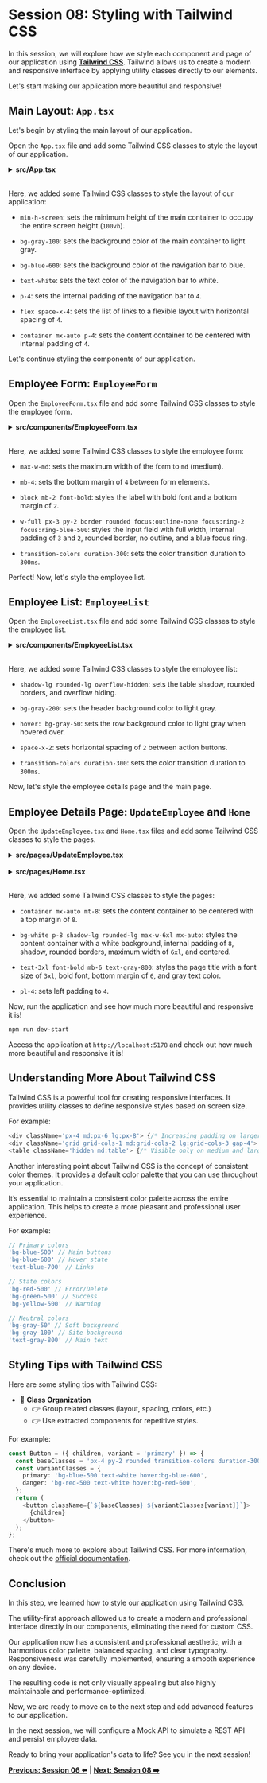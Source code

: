 # Session 08: Styling with Tailwind CSS

In this session, we will explore how we style each component and page of our application using **[Tailwind CSS](https://tailwindcss.com/)**. Tailwind allows us to create a modern and responsive interface by applying utility classes directly to our elements.

Let's start making our application more beautiful and responsive!

## Main Layout: `App.tsx`

Let's begin by styling the main layout of our application.

Open the `App.tsx` file and add some Tailwind CSS classes to style the layout of our application.

<details><summary><b>src/App.tsx</b></summary>

```tsx
// App.tsx
const App: React.FC = () => {
  return (
    <Router>
      {/* Main container with minimum height and background color */}
      <div className='min-h-screen bg-gray-100'>
        {/* Navigation bar with blue background */}
        <nav className='bg-blue-600 text-white p-4'>
          <ul className='flex space-x-4'>
            <li>
              <Link to='/' className='hover:underline'>
                Home
              </Link>
            </li>
            <li>
              <Link to='/list' className='hover:underline'>
                Employee List
              </Link>
            </li>
          </ul>
        </nav>
        {/* Centered content container with padding */}
        <div className='container mx-auto p-4'>
          <Routes>
            {/* ... routes ... */}
          </Routes>
        </div>
      </div>
    </Router>
  );
};

```

</details>
<br/>

Here, we added some Tailwind CSS classes to style the layout of our application:

- `min-h-screen`: sets the minimum height of the main container to occupy the entire screen height (`100vh`).

- `bg-gray-100`: sets the background color of the main container to light gray.

- `bg-blue-600`: sets the background color of the navigation bar to blue.

- `text-white`: sets the text color of the navigation bar to white.

- `p-4`: sets the internal padding of the navigation bar to `4`.

- `flex space-x-4`: sets the list of links to a flexible layout with horizontal spacing of `4`.

- `container mx-auto p-4`: sets the content container to be centered with internal padding of `4`.

Let's continue styling the components of our application.

## Employee Form: `EmployeeForm`

Open the `EmployeeForm.tsx` file and add some Tailwind CSS classes to style the employee form.

<details><summary><b>src/components/EmployeeForm.tsx</b></summary>

```tsx
//(... existing code ...)

return (
    <form onSubmit={handleEmployeeSubmit} className='max-w-md'>
      <div className='mb-4'>
        <label htmlFor='name' className='block mb-2 font-bold'>
          Name
        </label>
        <input
          type='text'
          id='name'
          name='name'
          value={name}
          onChange={handleEmployeeFormChange}
          required
          className='w-full px-3 py-2 border rounded focus:outline-none focus:ring-2 focus:ring-blue-500'
        />
      </div>
      <div className='mb-4'>
        <label htmlFor='job_role' className='block mb-2 font-bold'>
          Job Role
        </label>
        <input
          type='text'
          id='job_role'
          name='job_role'
          value={job_role}
          onChange={handleEmployeeFormChange}
          required
          className='w-full px-3 py-2 border rounded focus:outline-none focus:ring-2 focus:ring-blue-500'
        />
      </div>
      <div className='mb-4'>
        <label htmlFor='salary' className='block mb-2 font-bold'>
          Salary
        </label>
        <NumericFormat
          id='salary'
          name='salary'
          value={salary}
          onValueChange={handleSalaryChange}
          thousandSeparator={true}
          prefix={'$'}
          required
          className='w-full px-3 py-2 border rounded focus:outline-none focus:ring-2 focus:ring-blue-500'
        />
      </div>
      <div className='mb-4'>
        <label htmlFor='employee_registration' className='block mb-2 font-bold'>
          Employee Registration
        </label>
        <input
          type='number'
          id='employee_registration'
          name='employee_registration'
          value={employee_registration}
          onChange={handleEmployeeFormChange}
          required
          className='w-full px-3 py-2 border rounded focus:outline-none focus:ring-2 focus:ring-blue-500'
        />
      </div>
      <button
        type='submit'
        className='bg-blue-500 text-white px-4 py-2 rounded flex items-center space-x-2'
      >
        {employee ? (
          <>
            <FaEdit />
            <span>Update</span>
          </>
        ) : (
          <>
            <FaPlus />
            <span>Create</span>
          </>
        )}
      </button>
    </form>
  );
```

</details>
<br/>

Here, we added some Tailwind CSS classes to style the employee form:

- `max-w-md`: sets the maximum width of the form to `md` (medium).

- `mb-4`: sets the bottom margin of `4` between form elements.

- `block mb-2 font-bold`: styles the label with bold font and a bottom margin of `2`.

- `w-full px-3 py-2 border rounded focus:outline-none focus:ring-2 focus:ring-blue-500`: styles the input field with full width, internal padding of `3` and `2`, rounded border, no outline, and a blue focus ring.

- `transition-colors duration-300`: sets the color transition duration to `300ms`.

Perfect! Now, let's style the employee list.

## Employee List: `EmployeeList`

Open the `EmployeeList.tsx` file and add some Tailwind CSS classes to style the employee list.

<details><summary><b>src/components/EmployeeList.tsx</b></summary>

```tsx
//(... existing code ...)

  return (
    <div className='container mx-auto mt-8'>
      <table className='min-w-full bg-white border border-gray-300 shadow-lg rounded-lg overflow-hidden'>
        <thead>
          <tr className='bg-gray-200'>
            <th className='py-2 px-4 border-b text-center'>Name</th>
            <th className='py-2 px-4 border-b text-center'>Job Role</th>
            <th className='py-2 px-4 border-b text-center'>Salary</th>
            <th className='py-2 px-4 border-b text-center'>Registration</th>
            <th className='py-2 px-4 border-b text-center'>Actions</th>
          </tr>
        </thead>
        <tbody>
          {employees.map((employee) => (
            <tr key={employee.id} className='hover: bg-gray-50'>
              <td className='py-2 px-4 border-b text-center'>
                {employee.name}
              </td>
              <td className='py-2 px-4 border-b text-center'>
                {employee.job_role}
              </td>
              <td className='py-2 px-4 border-b text-center'>
                <NumericFormat
                  value={employee.salary}
                  displayType={'text'}
                  thousandSeparator={true}
                  prefix={'$'}
                />
              </td>
              <td className='py-2 px-4 border-b text-center'>
                {employee.employee_registration}
              </td>
              <td className='py-2 px-4 border-b text-center flex justify-center items-center'>
                <div className='flex space-x-2'>
                  <button
                    onClick={() => handleUpdate(employee.id)}
                    className='bg-blue-500 text-white p-2 rounded hover:bg-blue-600 
                          transition-colors duration-300'
                  >
                    <FaEdit className='text-lg' />
                  </button>
                  <button
                    onClick={() => handleDelete(employee.id)}
                    className='bg-red-500 text-white p-2 rounded hover:bg-red-600 
                          transition-colors duration-300'
                  >
                    <FaTrash className='text-lg' />
                  </button>
                </div>
              </td>
            </tr>
          ))}
        </tbody>
      </table>
    </div>
  );
```

</details>
<br/>

Here, we added some Tailwind CSS classes to style the employee list:

- `shadow-lg rounded-lg overflow-hidden`: sets the table shadow, rounded borders, and overflow hiding.

- `bg-gray-200`: sets the header background color to light gray.

- `hover: bg-gray-50`: sets the row background color to light gray when hovered over.

- `space-x-2`: sets horizontal spacing of `2` between action buttons.

- `transition-colors duration-300`: sets the color transition duration to `300ms`.

Now, let's style the employee details page and the main page.

## Employee Details Page: `UpdateEmployee` and `Home`

Open the `UpdateEmployee.tsx` and `Home.tsx` files and add some Tailwind CSS classes to style the pages.

<details><summary><b>src/pages/UpdateEmployee.tsx</b></summary>

```tsx
  return (
    <div class

Name='container mx-auto mt-8'>
      <div className='bg-white p-8 shadow-lg rounded-lg max-w-6xl mx-auto'>
        <h1 className='text-3xl font-bold mb-6 text-gray-800'>
          Update Employee
        </h1>
        <div className='pl-4'>
          <EmployeeForm employee={employee} onSubmit={handleSubmit} />
        </div>
      </div>
    </div>
  );
```

</details>
<br/>

<details><summary><b>src/pages/Home.tsx</b></summary>

```tsx
return (
    <div className='container mx-auto mt-8'>
      <div className='bg-white p-8 shadow-lg rounded-lg max-w-6xl mx-auto'>
        <h1 className='text-3xl font-bold mb-6 text-gray-800'>
          Add New Employee
        </h1>
        <div className='pl-4'>
          <EmployeeForm onSubmit={handleSubmit} />
        </div>
      </div>
    </div>
  );
```

</details>
<br/>

Here, we added some Tailwind CSS classes to style the pages:

- `container mx-auto mt-8`: sets the content container to be centered with a top margin of `8`.

- `bg-white p-8 shadow-lg rounded-lg max-w-6xl mx-auto`: styles the content container with a white background, internal padding of `8`, shadow, rounded borders, maximum width of `6xl`, and centered.

- `text-3xl font-bold mb-6 text-gray-800`: styles the page title with a font size of `3xl`, bold font, bottom margin of `6`, and gray text color.

- `pl-4`: sets left padding to `4`.

Now, run the application and see how much more beautiful and responsive it is!

```bash
npm run dev-start
```

Access the application at `http://localhost:5178` and check out how much more beautiful and responsive it is!

## Understanding More About Tailwind CSS

Tailwind CSS is a powerful tool for creating responsive interfaces. It provides utility classes to define responsive styles based on screen size.

For example:

```typescript
<div className='px-4 md:px-6 lg:px-8'> {/* Increasing padding on larger screens */}
<div className='grid grid-cols-1 md:grid-cols-2 lg:grid-cols-3 gap-4'> {/* Responsive grid */}
<table className='hidden md:table'> {/* Visible only on medium and large screens */}
```

Another interesting point about Tailwind CSS is the concept of consistent color themes. It provides a default color palette that you can use throughout your application.

It’s essential to maintain a consistent color palette across the entire application. This helps to create a more pleasant and professional user experience.

For example:

```typescript
// Primary colors
'bg-blue-500' // Main buttons
'bg-blue-600' // Hover state
'text-blue-700' // Links

// State colors
'bg-red-500' // Error/Delete
'bg-green-500' // Success
'bg-yellow-500' // Warning

// Neutral colors
'bg-gray-50' // Soft background
'bg-gray-100' // Site background
'text-gray-800' // Main text
```

## Styling Tips with Tailwind CSS

Here are some styling tips with Tailwind CSS:

- 🔹 **Class Organization**
  - 👉 Group related classes (layout, spacing, colors, etc.)
  - 👉 Use extracted components for repetitive styles.

For example:

```typescript
const Button = ({ children, variant = 'primary' }) => {
  const baseClasses = 'px-4 py-2 rounded transition-colors duration-300';
  const variantClasses = {
    primary: 'bg-blue-500 text-white hover:bg-blue-600',
    danger: 'bg-red-500 text-white hover:bg-red-600',
  };
  return (
    <button className={`${baseClasses} ${variantClasses[variant]}`}>
      {children}
    </button>
  );
};
```

There's much more to explore about Tailwind CSS. For more information, check out the [official documentation](https://tailwindcss.com/docs).

## Conclusion

In this step, we learned how to style our application using Tailwind CSS.

The utility-first approach allowed us to create a modern and professional interface directly in our components, eliminating the need for custom CSS.

Our application now has a consistent and professional aesthetic, with a harmonious color palette, balanced spacing, and clear typography. Responsiveness was carefully implemented, ensuring a smooth experience on any device.

The resulting code is not only visually appealing but also highly maintainable and performance-optimized.

Now, we are ready to move on to the next step and add advanced features to our application.

In the next session, we will configure a Mock API to simulate a REST API and persist employee data.

Ready to bring your application's data to life? See you in the next session!

**[Previous: Session 06 ⬅️](06-session.md)** | **[Next: Session 08 ➡️](08-session.md)**
